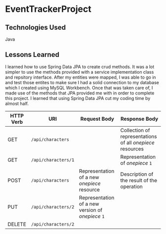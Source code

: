 # EventTrackerProject


## Technologies Used
Java

## Lessons Learned
I learned how to use Spring Data JPA to create crud methods. It was a lot simpler to use the methods provided with a service implementation class and repsitory interface. After my entities were mapped, I was able to go in and test those entites to make sure I had a solid connection to my database which I created using MySQL Workbench. Once that was taken care of, I made use of the methods that JPA provided me with in order to complete this project. I learned that using Spring Data JPA cut my coding time by almost half.

| HTTP Verb | URI                  | Request Body | Response Body |
|-----------|----------------------|--------------|---------------|
| GET       | `/api/characters`      |              | Collection of representations of all _onepiece_ resources |collection** endpoint |
| GET       | `/api/characters/1`   |              | Representation of _onepiece_ `1` |
| POST      | `/api/characters`      | Representation of a new _onepiece_ resource | Description of the result of the operation | **
| PUT       | `/api/characters/2`   | Representation of a new version of _onepiece_ `1` |
| DELETE    | `/api/characters/2`   |              | |

